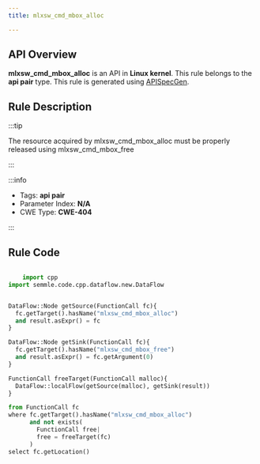 ```yaml
---
title: mlxsw_cmd_mbox_alloc

---
```



## API Overview
**mlxsw_cmd_mbox_alloc** is an API in **Linux kernel**. This rule belongs to the **api pair** type. This rule is generated using [APISpecGen](../../tools/APISpecGen).
## Rule Description

:::tip

The resource acquired by mlxsw_cmd_mbox_alloc must be properly released using mlxsw_cmd_mbox_free

:::

:::info

- Tags: **api pair**
- Parameter Index: **N/A**
- CWE Type: **CWE-404**

:::

## Rule Code
```python

    import cpp
import semmle.code.cpp.dataflow.new.DataFlow


DataFlow::Node getSource(FunctionCall fc){
  fc.getTarget().hasName("mlxsw_cmd_mbox_alloc")
  and result.asExpr() = fc
}

DataFlow::Node getSink(FunctionCall fc){
  fc.getTarget().hasName("mlxsw_cmd_mbox_free")
  and result.asExpr() = fc.getArgument(0)
}

FunctionCall freeTarget(FunctionCall malloc){
  DataFlow::localFlow(getSource(malloc), getSink(result))
}

from FunctionCall fc
where fc.getTarget().hasName("mlxsw_cmd_mbox_alloc")
      and not exists(
        FunctionCall free| 
        free = freeTarget(fc)
      )
select fc.getLocation()

    
```